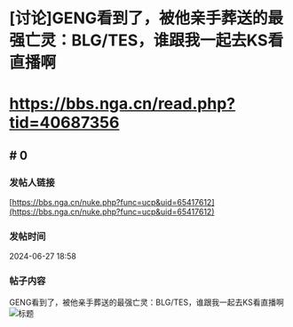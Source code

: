 # [讨论]GENG看到了，被他亲手葬送的最强亡灵：BLG/TES，谁跟我一起去KS看直播啊
# https://bbs.nga.cn/read.php?tid=40687356

## \# 0
### 发帖人链接
[https://bbs.nga.cn/nuke.php?func=ucp&uid=65417612](https://bbs.nga.cn/nuke.php?func=ucp&uid=65417612)
### 发帖时间
2024-06-27 18:58
### 帖子内容
GENG看到了，被他亲手葬送的最强亡灵：BLG/TES，谁跟我一起去KS看直播啊![标题](https://img.nga.178.com/attachments/mon_202406/27/bwQ19j-ckeuK1wT3cSsg-a3.png)
